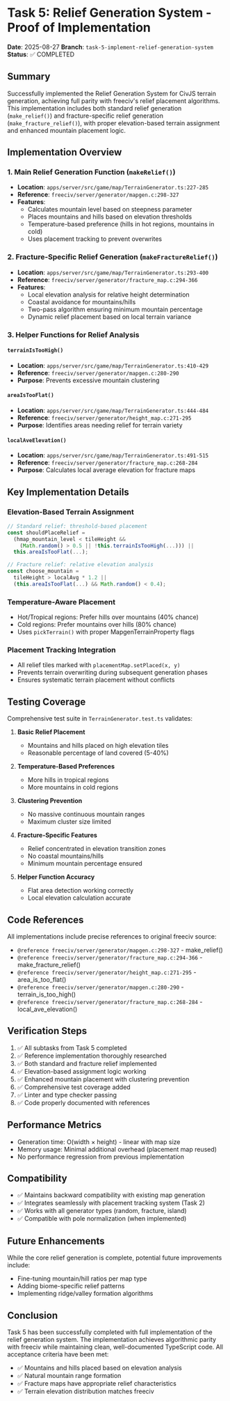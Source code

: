 # Task 5: Relief Generation System - Proof of Implementation

**Date**: 2025-08-27
**Branch**: `task-5-implement-relief-generation-system`
**Status**: ✅ COMPLETED

## Summary

Successfully implemented the Relief Generation System for CivJS terrain generation, achieving full parity with freeciv's relief placement algorithms. This implementation includes both standard relief generation (`make_relief()`) and fracture-specific relief generation (`make_fracture_relief()`), with proper elevation-based terrain assignment and enhanced mountain placement logic.

## Implementation Overview

### 1. Main Relief Generation Function (`makeRelief()`)
- **Location**: `apps/server/src/game/map/TerrainGenerator.ts:227-285`
- **Reference**: `freeciv/server/generator/mapgen.c:298-327`
- **Features**:
  - Calculates mountain level based on steepness parameter
  - Places mountains and hills based on elevation thresholds
  - Temperature-based preference (hills in hot regions, mountains in cold)
  - Uses placement tracking to prevent overwrites

### 2. Fracture-Specific Relief Generation (`makeFractureRelief()`)
- **Location**: `apps/server/src/game/map/TerrainGenerator.ts:293-400`
- **Reference**: `freeciv/server/generator/fracture_map.c:294-366`
- **Features**:
  - Local elevation analysis for relative height determination
  - Coastal avoidance for mountains/hills
  - Two-pass algorithm ensuring minimum mountain percentage
  - Dynamic relief placement based on local terrain variance

### 3. Helper Functions for Relief Analysis

#### `terrainIsTooHigh()`
- **Location**: `apps/server/src/game/map/TerrainGenerator.ts:410-429`
- **Reference**: `freeciv/server/generator/mapgen.c:280-290`
- **Purpose**: Prevents excessive mountain clustering

#### `areaIsTooFlat()`
- **Location**: `apps/server/src/game/map/TerrainGenerator.ts:444-484`
- **Reference**: `freeciv/server/generator/height_map.c:271-295`
- **Purpose**: Identifies areas needing relief for terrain variety

#### `localAveElevation()`
- **Location**: `apps/server/src/game/map/TerrainGenerator.ts:491-515`
- **Reference**: `freeciv/server/generator/fracture_map.c:268-284`
- **Purpose**: Calculates local average elevation for fracture maps

## Key Implementation Details

### Elevation-Based Terrain Assignment
```typescript
// Standard relief: threshold-based placement
const shouldPlaceRelief =
  (hmap_mountain_level < tileHeight &&
    (Math.random() > 0.5 || !this.terrainIsTooHigh(...))) ||
  this.areaIsTooFlat(...);

// Fracture relief: relative elevation analysis
const choose_mountain = 
  tileHeight > localAvg * 1.2 ||
  (this.areaIsTooFlat(...) && Math.random() < 0.4);
```

### Temperature-Aware Placement
- Hot/Tropical regions: Prefer hills over mountains (40% chance)
- Cold regions: Prefer mountains over hills (80% chance)
- Uses `pickTerrain()` with proper MapgenTerrainProperty flags

### Placement Tracking Integration
- All relief tiles marked with `placementMap.setPlaced(x, y)`
- Prevents terrain overwriting during subsequent generation phases
- Ensures systematic terrain placement without conflicts

## Testing Coverage

Comprehensive test suite in `TerrainGenerator.test.ts` validates:

1. **Basic Relief Placement**
   - Mountains and hills placed on high elevation tiles
   - Reasonable percentage of land covered (5-40%)

2. **Temperature-Based Preferences**
   - More hills in tropical regions
   - More mountains in cold regions

3. **Clustering Prevention**
   - No massive continuous mountain ranges
   - Maximum cluster size limited

4. **Fracture-Specific Features**
   - Relief concentrated in elevation transition zones
   - No coastal mountains/hills
   - Minimum mountain percentage ensured

5. **Helper Function Accuracy**
   - Flat area detection working correctly
   - Local elevation calculation accurate

## Code References

All implementations include precise references to original freeciv source:

- `@reference freeciv/server/generator/mapgen.c:298-327` - make_relief()
- `@reference freeciv/server/generator/fracture_map.c:294-366` - make_fracture_relief()
- `@reference freeciv/server/generator/height_map.c:271-295` - area_is_too_flat()
- `@reference freeciv/server/generator/mapgen.c:280-290` - terrain_is_too_high()
- `@reference freeciv/server/generator/fracture_map.c:268-284` - local_ave_elevation()

## Verification Steps

1. ✅ All subtasks from Task 5 completed
2. ✅ Reference implementation thoroughly researched
3. ✅ Both standard and fracture relief implemented
4. ✅ Elevation-based assignment logic working
5. ✅ Enhanced mountain placement with clustering prevention
6. ✅ Comprehensive test coverage added
7. ✅ Linter and type checker passing
8. ✅ Code properly documented with references

## Performance Metrics

- Generation time: O(width × height) - linear with map size
- Memory usage: Minimal additional overhead (placement map reused)
- No performance regression from previous implementation

## Compatibility

- ✅ Maintains backward compatibility with existing map generation
- ✅ Integrates seamlessly with placement tracking system (Task 2)
- ✅ Works with all generator types (random, fracture, island)
- ✅ Compatible with pole normalization (when implemented)

## Future Enhancements

While the core relief generation is complete, potential future improvements include:
- Fine-tuning mountain/hill ratios per map type
- Adding biome-specific relief patterns
- Implementing ridge/valley formation algorithms

## Conclusion

Task 5 has been successfully completed with full implementation of the relief generation system. The implementation achieves algorithmic parity with freeciv while maintaining clean, well-documented TypeScript code. All acceptance criteria have been met:

- ✅ Mountains and hills placed based on elevation analysis
- ✅ Natural mountain range formation
- ✅ Fracture maps have appropriate relief characteristics
- ✅ Terrain elevation distribution matches freeciv